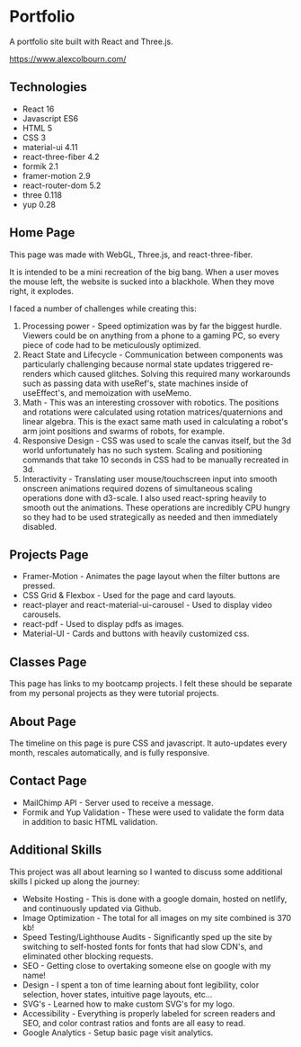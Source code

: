 # Portfolio

A portfolio site built with React and Three.js.

https://www.alexcolbourn.com/

## Technologies

- React 16
- Javascript ES6
- HTML 5
- CSS 3
- material-ui 4.11
- react-three-fiber 4.2
- formik 2.1
- framer-motion 2.9
- react-router-dom 5.2
- three 0.118
- yup 0.28

## Home Page

This page was made with WebGL, Three.js, and react-three-fiber.

It is intended to be a mini recreation of the big bang. When a user moves the mouse left, the website is sucked into a blackhole. When they move right, it explodes.

I faced a number of challenges while creating this:

1. Processing power - Speed optimization was by far the biggest hurdle. Viewers could be on anything from a phone to a gaming PC, so every piece of code had to be meticulously optimized.
2. React State and Lifecycle - Communication between components was particularly challenging because normal state updates triggered re-renders which caused glitches. Solving this required many workarounds such as passing data with useRef's, state machines inside of useEffect's, and memoization with useMemo.
3. Math - This was an interesting crossover with robotics. The positions and rotations were calculated using rotation matrices/quaternions and linear algebra. This is the exact same math used in calculating a robot's arm joint positions and swarms of robots, for example.
4. Responsive Design - CSS was used to scale the canvas itself, but the 3d world unfortunately has no such system. Scaling and positioning commands that take 10 seconds in CSS had to be manually recreated in 3d.
5. Interactivity - Translating user mouse/touchscreen input into smooth onscreen animations required dozens of simultaneous scaling operations done with d3-scale. I also used react-spring heavily to smooth out the animations. These operations are incredibly CPU hungry so they had to be used strategically as needed and then immediately disabled.

## Projects Page

- Framer-Motion - Animates the page layout when the filter buttons are pressed.
- CSS Grid & Flexbox - Used for the page and card layouts.
- react-player and react-material-ui-carousel - Used to display video carousels.
- react-pdf - Used to display pdfs as images.
- Material-UI - Cards and buttons with heavily customized css.

## Classes Page

This page has links to my bootcamp projects. I felt these should be separate from my personal projects as they were tutorial projects.

## About Page

The timeline on this page is pure CSS and javascript. It auto-updates every month, rescales automatically, and is fully responsive.

## Contact Page

- MailChimp API - Server used to receive a message.
- Formik and Yup Validation - These were used to validate the form data in addition to basic HTML validation.

## Additional Skills

This project was all about learning so I wanted to discuss some additional skills I picked up along the journey:

- Website Hosting - This is done with a google domain, hosted on netlify, and continuously updated via Github.
- Image Optimization - The total for all images on my site combined is 370 kb!
- Speed Testing/Lighthouse Audits - Significantly sped up the site by switching to self-hosted fonts for fonts that had slow CDN's, and eliminated other blocking requests.
- SEO - Getting close to overtaking someone else on google with my name!
- Design - I spent a ton of time learning about font legibility, color selection, hover states, intuitive page layouts, etc...
- SVG's - Learned how to make custom SVG's for my logo.
- Accessibility - Everything is properly labeled for screen readers and SEO, and color contrast ratios and fonts are all easy to read.
- Google Analytics - Setup basic page visit analytics.
